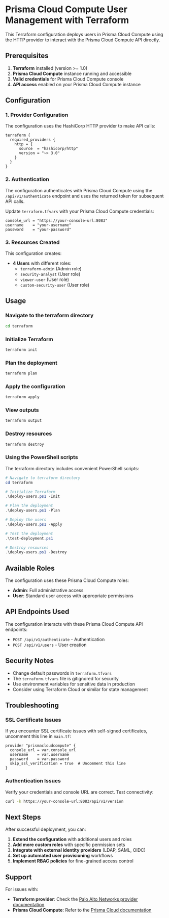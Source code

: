 # Prisma Cloud Compute User Management with Terraform

This Terraform configuration deploys users in Prisma Cloud Compute using the HTTP provider to interact with the Prisma Cloud Compute API directly.

## Prerequisites

1. **Terraform** installed (version >= 1.0)
2. **Prisma Cloud Compute** instance running and accessible
3. **Valid credentials** for Prisma Cloud Compute console
4. **API access** enabled on your Prisma Cloud Compute instance

## Configuration

### 1. Provider Configuration

The configuration uses the HashiCorp HTTP provider to make API calls:

```hcl
terraform {
  required_providers {
    http = {
      source  = "hashicorp/http"
      version = "~> 3.0"
    }
  }
}
```

### 2. Authentication

The configuration authenticates with Prisma Cloud Compute using the `/api/v1/authenticate` endpoint and uses the returned token for subsequent API calls.

Update `terraform.tfvars` with your Prisma Cloud Compute credentials:

```hcl
console_url = "https://your-console-url:8083"
username    = "your-username"
password    = "your-password"
```

### 3. Resources Created

This configuration creates:

- **4 Users** with different roles:
  - `terraform-admin` (Admin role)
  - `security-analyst` (User role)
  - `viewer-user` (User role)
  - `custom-security-user` (User role)

## Usage

### Navigate to the terraform directory

```bash
cd terraform
```

### Initialize Terraform

```bash
terraform init
```

### Plan the deployment

```bash
terraform plan
```

### Apply the configuration

```bash
terraform apply
```

### View outputs

```bash
terraform output
```

### Destroy resources

```bash
terraform destroy
```

### Using the PowerShell scripts

The terraform directory includes convenient PowerShell scripts:

```powershell
# Navigate to terraform directory
cd terraform

# Initialize Terraform
.\deploy-users.ps1 -Init

# Plan the deployment
.\deploy-users.ps1 -Plan

# Deploy the users
.\deploy-users.ps1 -Apply

# Test the deployment
.\test-deployment.ps1

# Destroy resources
.\deploy-users.ps1 -Destroy
```

## Available Roles

The configuration uses these Prisma Cloud Compute roles:

- **Admin**: Full administrative access
- **User**: Standard user access with appropriate permissions

## API Endpoints Used

The configuration interacts with these Prisma Cloud Compute API endpoints:
- `POST /api/v1/authenticate` - Authentication
- `POST /api/v1/users` - User creation

## Security Notes

- Change default passwords in `terraform.tfvars`
- The `terraform.tfvars` file is gitignored for security
- Use environment variables for sensitive data in production
- Consider using Terraform Cloud or similar for state management

## Troubleshooting

### SSL Certificate Issues

If you encounter SSL certificate issues with self-signed certificates, uncomment this line in `main.tf`:

```hcl
provider "prismacloudcompute" {
  console_url = var.console_url
  username    = var.username
  password    = var.password
  skip_ssl_verification = true  # Uncomment this line
}
```

### Authentication Issues

Verify your credentials and console URL are correct. Test connectivity:

```bash
curl -k https://your-console-url:8083/api/v1/version
```

## Next Steps

After successful deployment, you can:

1. **Extend the configuration** with additional users and roles
2. **Add more custom roles** with specific permission sets
3. **Integrate with external identity providers** (LDAP, SAML, OIDC)
4. **Set up automated user provisioning** workflows
5. **Implement RBAC policies** for fine-grained access control

## Support

For issues with:
- **Terraform provider**: Check the [Palo Alto Networks provider documentation](https://registry.terraform.io/providers/PaloAltoNetworks/prismacloudcompute/latest/docs)
- **Prisma Cloud Compute**: Refer to the [Prisma Cloud documentation](https://docs.paloaltonetworks.com/prisma/prisma-cloud)
